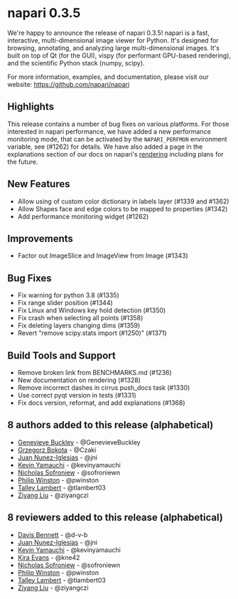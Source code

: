 # napari 0.3.5

We're happy to announce the release of napari 0.3.5!
napari is a fast, interactive, multi-dimensional image viewer for Python.
It's designed for browsing, annotating, and analyzing large multi-dimensional
images. It's built on top of Qt (for the GUI), vispy (for performant GPU-based
rendering), and the scientific Python stack (numpy, scipy).


For more information, examples, and documentation, please visit our website:
https://github.com/napari/napari

## Highlights
This release contains a number of bug fixes on various platforms. For those
interested in napari performance, we have added a new performance monitoring
mode, that can be activated by the `NAPARI_PERFMON` environment variable, see
(#1262) for details. We have also added a page in the explanations section of
our docs on napari's [rendering](https://napari.org/docs/explanations/rendering.html)
including plans for the future.


## New Features
- Allow using of custom color dictionary in labels layer (#1339 and #1362)
- Allow Shapes face and edge colors to be mapped to properties (#1342)
- Add performance monitoring widget (#1262)


## Improvements
- Factor out ImageSlice and ImageView from Image (#1343)

## Bug Fixes
- Fix warning for python 3.8 (#1335)
- Fix range slider position (#1344)
- Fix Linux and Windows key hold detection (#1350)
- Fix crash when selecting all points (#1358)
- Fix deleting layers changing dims (#1359)
- Revert "remove scipy.stats import (#1250)" (#1371)


## Build Tools and Support
- Remove broken link from BENCHMARKS.md (#1236)
- New documentation on rendering (#1328)
- Remove incorrect dashes in cirrus push_docs task (#1330)
- Use correct pyqt version in tests (#1331)
- Fix docs version, reformat, and add explanations (#1368)


## 8 authors added to this release (alphabetical)

- [Genevieve Buckley](https://github.com/napari/napari/commits?author=GenevieveBuckley) - @GenevieveBuckley
- [Grzegorz Bokota](https://github.com/napari/napari/commits?author=Czaki) - @Czaki
- [Juan Nunez-Iglesias](https://github.com/napari/napari/commits?author=jni) - @jni
- [Kevin Yamauchi](https://github.com/napari/napari/commits?author=kevinyamauchi) - @kevinyamauchi
- [Nicholas Sofroniew](https://github.com/napari/napari/commits?author=sofroniewn) - @sofroniewn
- [Philip Winston](https://github.com/napari/napari/commits?author=pwinston) - @pwinston
- [Talley Lambert](https://github.com/napari/napari/commits?author=tlambert03) - @tlambert03
- [Ziyang Liu](https://github.com/napari/napari/commits?author=ziyangczi) - @ziyangczi


## 8 reviewers added to this release (alphabetical)

- [Davis Bennett](https://github.com/napari/napari/commits?author=d-v-b) - @d-v-b
- [Juan Nunez-Iglesias](https://github.com/napari/napari/commits?author=jni) - @jni
- [Kevin Yamauchi](https://github.com/napari/napari/commits?author=kevinyamauchi) - @kevinyamauchi
- [Kira Evans](https://github.com/napari/napari/commits?author=kne42) - @kne42
- [Nicholas Sofroniew](https://github.com/napari/napari/commits?author=sofroniewn) - @sofroniewn
- [Philip Winston](https://github.com/napari/napari/commits?author=pwinston) - @pwinston
- [Talley Lambert](https://github.com/napari/napari/commits?author=tlambert03) - @tlambert03
- [Ziyang Liu](https://github.com/napari/napari/commits?author=ziyangczi) - @ziyangczi

